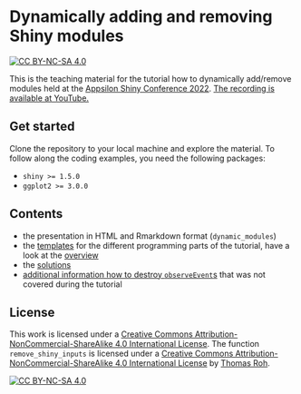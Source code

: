 # Dynamically adding and removing Shiny modules
[![CC BY-NC-SA 4.0][cc-by-nc-sa-shield]][cc-by-nc-sa]

This is the teaching material for the tutorial how to dynamically add/remove modules held at the [Appsilon Shiny Conference 2022](https://appsilon.com/2022-appsilon-shiny-conference/). [The recording is available at YouTube.](https://www.youtube.com/watch?v=W7ES6QYvN_c)

## Get started
Clone the repository to your local machine and explore the material. To follow along the coding examples, you need the following packages:

- `shiny >= 1.5.0`
- `ggplot2 >= 3.0.0`

## Contents

- the presentation in HTML and Rmarkdown format (`dynamic_modules`)
- the [templates](01_templates) for the different programming parts of the tutorial, have a look at the [overview](01_templates/overview_templates.md)
- the [solutions](02_solutions)
- [additional information how to destroy `observeEvent`s](03_additional_information) that was not covered during the tutorial

## License


This work is licensed under a
[Creative Commons Attribution-NonCommercial-ShareAlike 4.0 International License][cc-by-nc-sa].
The function `remove_shiny_inputs` is licensed under a [Creative Commons Attribution-NonCommercial-ShareAlike 4.0 International License][cc-by-nc-sa] by [Thomas Roh](https://roh.engineering/posts/2020/02/shiny-add/removing-modules-dynamically/).

[![CC BY-NC-SA 4.0][cc-by-nc-sa-image]][cc-by-nc-sa]

[cc-by-nc-sa]: http://creativecommons.org/licenses/by-nc-sa/4.0/
[cc-by-nc-sa-image]: https://licensebuttons.net/l/by-nc-sa/4.0/88x31.png
[cc-by-nc-sa-shield]: https://img.shields.io/badge/License-CC%20BY--NC--SA%204.0-lightgrey.svg

